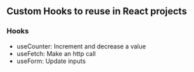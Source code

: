 ## Custom Hooks to reuse in React projects

### Hooks
* useCounter: Increment and decrease a value
* useFetch: Make an http call
* useForm: Update inputs
